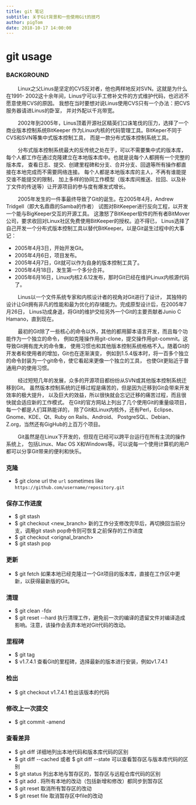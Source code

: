 ```yaml
---
title: git 笔记
subtitle: 关于Git背景和一些使用Git的技巧
author: pigTom
date: 2018-10-17 14:00:00
---
```

# git usage
### BACKGROUND
&emsp;&emsp;
Linux之父Linus是坚定的CVS反对者，他也两样地反对SVN。这就是为什么在1991-
2002这十余年间，Linus宁可以手工修补文件的方式维护代码，也迟迟不愿意使用CVS的原因。
我想在当时要想对说Linus使用CVS只有一个办法：把CVS服务器请进Linus的卧室，
并对外配以千兆带宽。

&emsp;&emsp;
2002年到2005年，Linus顶着开源社区精英们口诛笔伐的压力，选择了一个商业版本控制系统BitKeeper
作为Linux内核的代码管理工具。BitKeper不同于CVS和SVN等集中式版本控制工具，
而是一款分布式版本控制系统工具。

&emsp;&emsp;
分布式版本控制系统最大的反传统之处在于，可以不需要集中式的版本库，
每个人都工作在通过克隆建立在本地版本库中。也就是说每个人都拥有一个完整的版本库，
查看日志、提交、创建里程碑和分支、合并分支、回退等所有操作都直接在本地完成而不需要网络连接。
每个人都是本地版本库的主人，不再有谁能提交谁不能提交的限制，
加上多样的协同工作模型（版本库间推送、拉回、以及补丁文件的传送等）让开源项目的参与度有爆发式增长。

&emsp;&emsp;
2005年发生的一件事最终导致了Git的诞生。在2005年4月，Andrew Tridgell（即大名鼎鼎的Samba的作者）
试图对BitKeeper进行反向工程，以开发一个能与BigKeeper交互的开源工具。
这激怒了BitKeeper软件的所有者BitMover公司，要求收回对Linux社区免费使用BitKeeper的授权。迫不得已，
Linus选择了自己开发一个分布式版本控制工具以替代BitKeeper。以是Git诞生过程中的大事记：
* 2005年4月3日，开始开发Git。
* 2005年4月6日，项目发布。
* 2005年4月7日，Git就可以作为自身的版本控制工具了。
* 2005年4月18日，发生第一个多分合并。
* 2005年6月16日，Linux内核2.6.12发布，那时Git已经在维护Linux内核源代码了。

&emsp;&emsp;
Linus以一个文件系统专家和内核设计者的视角对Git进行了设计，
其独特的设计让Git拥有非凡的性能和最为优化的存储能力。完成原型设计后，在2005年7月26日，
Linus功成身退，将Git的维护交给另外一个Git的主要贡献者Junio C Hamano，直到现在。

&emsp;&emsp;
最初的Git除了一些核心的命令以外，其他的都用脚本语言开发，而且每个功能作为一个独立的命令，
例如克隆操作用git-clone，提交操作用git-commit。这导致Git拥有庞大的命令集，
使用习惯也和其他版本控制系统格格不入。随着Git的开发者和使用者的增加，Git也在逐渐演变，
例如到1.5.4版本时，将一百多个独立的命令封装为一个git命令，使它看起来更像一个独立的工具，
也使Git更贴近于普通用户的使用习惯。

&emsp;&emsp;
经过短短几年的发展，众多的开源项目都纷纷从SVN或其他版本控制系统迁移到Git。
虽然版本控制系统的迁移过程是痛苦的，但是因为迁移到Git会带来开发效率的极大提升，
以及巨大的效益，所以很快就会忘记迁移的痛苦过程，而且很快就会适应新的工作模式。
在Git的官方网站上列出了几个使用Git的重量级项目，每一个都是人们耳熟能详的，
除了Git和Linux内核外，还有Perl，Eclipse、Gnome、KDE、Qt、Ruby on Rails、Android、
PostgreSQL、Debian、Z.org，当然还有GigHub的上百万个项目。

&emsp;&emsp;
Git虽然是在Linux下开发的，但现在已经可以跨平台运行在所有主流的操作系统上，
包括Linux、Mac OS X和Windows等。可以说每一个使用计算机的用户都可以分享Git带来的便利和快乐。
### 克隆
* $ git clone url
the `url` sometimes like `https://github.com/username/repository.git`
### 保存工作进度 
* $ git stash 
* $ git checkout <new_branch>
新的工作分支修改完毕后，再切换回当前分支，调用git stash pop命令则可恢复之前保存的工作进度
* $ git checkout <orignal_branch>
* $ git stash pop
### 更新
* $ git fetch
如果本地已经克隆过一个Git项目的版本库，直接在工作区中更新，以获得最新版的Git。
### 清理
* $ git clean -fdx
* $ git reset --hard
执行清理工作，避免前一次的编译的遗留文件对编译造成影响。注意，该操作会丢弃本地对Git代码的改动。
### 里程碑
* $ git tag
* $ v1.7.4.1
查看Git的里程碑，选择最新的版本进行安装，例如v1.7.4.1
### 检出
* $ git checkout v1.7.4.1
检出该版本的代码
### 修改上一次提交
* $ git commit -amend
### 查看差异
* $ git diff 
详细地列出本地代码和版本库代码的区别
* $ git diff --cached 或者 $ git diff --state
可以查看暂存区与版本库代码的区别
* $ git status
列出本地与暂存区的，暂存区与远程仓库代码的区别
* $ git add . 
将所有本地的改动（包括新增和修改）都同步到暂存区
* $ git reset
取消所有暂存区的改动
* $ git reset file 
取消暂存区中file的改动


























